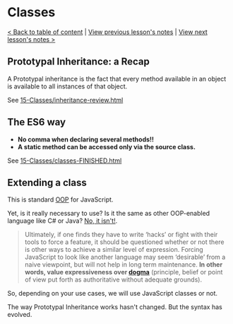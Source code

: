 # Classes

[< Back to table of content](../README.md) |
[View previous lesson's notes](../14-ES6.Tooling/Lesson.notes.md) |
[View next lesson's notes >](../16-Generators/Lesson.notes.md)

## Prototypal Inheritance: a Recap

A Prototypal inheritance is the fact that every method available in an object is available to all instances of that object.

See [15-Classes/inheritance-review.html](inheritance-review.html)

## The ES6 way

- **No comma when declaring several methods!!**
- **A static method can be accessed only via the source class.**

See [15-Classes/classes-FINISHED.html](classes-FINISHED.html)

## Extending a class

This is standard [OOP](https://en.wikipedia.org/wiki/Object-oriented_programming) for JavaScript.

Yet, is it really necessary to use?
Is it the same as other OOP-enabled language like C# or Java? [No, it isn't!](https://medium.com/@vapurrmaid/should-you-use-classes-in-javascript-82f3b3df6195).

> Ultimately, if one finds they have to write ‘hacks’ or fight with their tools to force a feature, it should be questioned whether or not there is other ways to achieve a similar level of expression. Forcing JavaScript to look like another language may seem ‘desirable’ from a naive viewpoint, but will not help in long term maintenance. **In other words, value expressiveness over [dogma](https://www.merriam-webster.com/dictionary/dogma)** (principle, belief or point of view put forth as authoritative without adequate grounds).

So, depending on your use cases, we will use JavaScript classes or not.

The way Prototypal Inheritance works hasn't changed. But the syntax has evolved.
